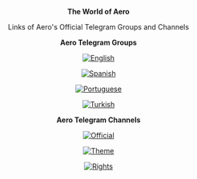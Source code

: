 <div align="center">

**The World of Aero**

Links of Aero's Official Telegram Groups and Channels

**Aero Telegram Groups**

[![English](https://img.shields.io/badge/Aero%20Mods-English%20Group-blue)](https://t.me/aerowhatsapp)

[![Spanish](https://img.shields.io/badge/Aero%20Mods-Spanish%20Group-blue)](https://t.me/aeromods_espanol)

[![Portuguese](https://img.shields.io/badge/Aero%20Mods-Portuguese%20Group-blue)](https://t.me/aeromods_portuguese)

[![Turkish](https://img.shields.io/badge/Aero%20Mods-Turkish%20Group-blue)](https://t.me/aeromods_turkce)

**Aero Telegram Channels**

[![Official](https://img.shields.io/badge/Aero%20Mods-Official%20Channel-orange)](https://t.me/aerolla)

[![Theme](https://img.shields.io/badge/%20Theme%20Publishing%20Channel-orange)](https://t.me/all_aero_themes)

[![Rights](https://img.shields.io/badge/Copyrights%20-AeroInsta%E3%85%A4-green)](https://github.com/ikx7a)

</div>
